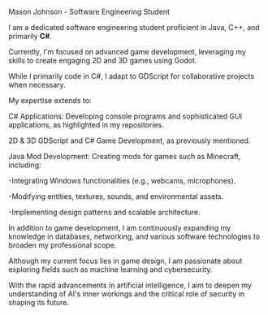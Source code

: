 Mason Johnson - Software Engineering Student

I am a dedicated software engineering student proficient in Java, C++, and primarily **C#**. 

Currently, I'm focused on advanced game development, leveraging my skills to create engaging 2D and 3D games using Godot. 

While I primarily code in C#, I adapt to GDScript for collaborative projects when necessary.


My expertise extends to:

C# Applications: Developing console programs and sophisticated GUI applications, as highlighted in my repositories.

2D & 3D GDScript and C# Game Development, as previously mentioned.

Java Mod Development: Creating mods for games such as Minecraft, including:

  -Integrating Windows functionalities (e.g., webcams, microphones).
  
  -Modifying entities, textures, sounds, and environmental assets.
  
  -Implementing design patterns and scalable architecture.
  
  
In addition to game development, I am continuously expanding my knowledge in databases, networking, and various software technologies to broaden my professional scope.

Although my current focus lies in game design, I am passionate about exploring fields such as machine learning and cybersecurity. 

With the rapid advancements in artificial intelligence, I aim to deepen my understanding of AI's inner workings and the critical role of security in shaping its future.

